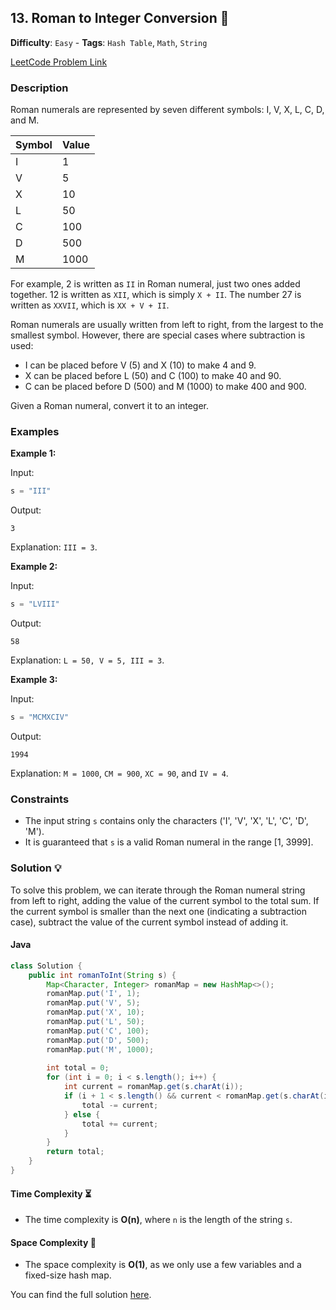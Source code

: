 ## 13. Roman to Integer Conversion 🔢

**Difficulty**: `Easy` - **Tags**: `Hash Table`, `Math`, `String`

[LeetCode Problem Link](https://leetcode.com/problems/roman-to-integer/description/)

### Description
Roman numerals are represented by seven different symbols: I, V, X, L, C, D, and M.

| Symbol | Value |
|--------|-------|
| I      | 1     |
| V      | 5     |
| X      | 10    |
| L      | 50    |
| C      | 100   |
| D      | 500   |
| M      | 1000  |

For example, 2 is written as `II` in Roman numeral, just two ones added together. 12 is written as `XII`, which is simply `X + II`. The number 27 is written as `XXVII`, which is `XX + V + II`.

Roman numerals are usually written from left to right, from the largest to the smallest symbol. However, there are special cases where subtraction is used:

- I can be placed before V (5) and X (10) to make 4 and 9.
- X can be placed before L (50) and C (100) to make 40 and 90.
- C can be placed before D (500) and M (1000) to make 400 and 900.

Given a Roman numeral, convert it to an integer.

### Examples

**Example 1:**

Input:
```python
s = "III"
```

Output:
```
3
```

Explanation:
`III = 3`.

**Example 2:**

Input:
```python
s = "LVIII"
```

Output:
```
58
```

Explanation:
`L = 50, V = 5, III = 3`.

**Example 3:**

Input:
```python
s = "MCMXCIV"
```

Output:
```
1994
```

Explanation:
`M = 1000`, `CM = 900`, `XC = 90`, and `IV = 4`.

### Constraints

- The input string `s` contains only the characters ('I', 'V', 'X', 'L', 'C', 'D', 'M').
- It is guaranteed that `s` is a valid Roman numeral in the range [1, 3999].

### Solution 💡

To solve this problem, we can iterate through the Roman numeral string from left to right, adding the value of the current symbol to the total sum. If the current symbol is smaller than the next one (indicating a subtraction case), subtract the value of the current symbol instead of adding it.

#### Java

```java
class Solution {
    public int romanToInt(String s) {
        Map<Character, Integer> romanMap = new HashMap<>();
        romanMap.put('I', 1);
        romanMap.put('V', 5);
        romanMap.put('X', 10);
        romanMap.put('L', 50);
        romanMap.put('C', 100);
        romanMap.put('D', 500);
        romanMap.put('M', 1000);
        
        int total = 0;
        for (int i = 0; i < s.length(); i++) {
            int current = romanMap.get(s.charAt(i));
            if (i + 1 < s.length() && current < romanMap.get(s.charAt(i + 1))) {
                total -= current;
            } else {
                total += current;
            }
        }
        return total;
    }
}
```

#### Time Complexity ⏳
- The time complexity is **O(n)**, where `n` is the length of the string `s`.

#### Space Complexity 💾
- The space complexity is **O(1)**, as we only use a few variables and a fixed-size hash map.

You can find the full solution [here](Solution.java).